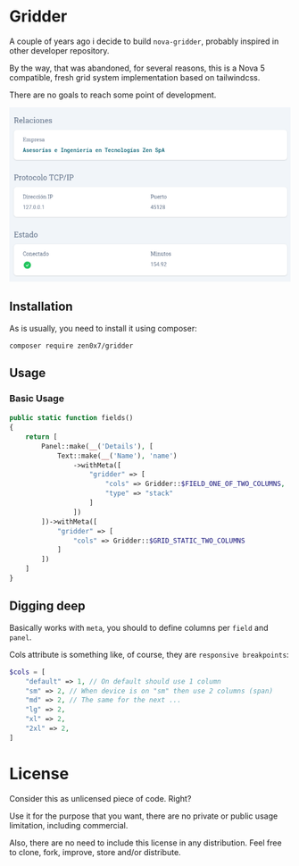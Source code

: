 # Gridder

A couple of years ago i decide to build `nova-gridder`, probably inspired in other developer repository.

By the way, that was abandoned, for several reasons, this is a Nova 5 compatible, fresh grid system implementation based on tailwindcss.

There are no goals to reach some point of development.

![Gridder Usage](./result.png)

## Installation

As is usually, you need to install it using composer:

```
composer require zen0x7/gridder
```

## Usage

### Basic Usage

```php
public static function fields()
{
    return [
        Panel::make(__('Details'), [
            Text::make(__('Name'), 'name')
                ->withMeta([
                    "gridder" => [
                        "cols" => Gridder::$FIELD_ONE_OF_TWO_COLUMNS,
                        "type" => "stack"
                    ]
                ])  
        ])->withMeta([
            "gridder" => [
                "cols" => Gridder::$GRID_STATIC_TWO_COLUMNS
            ]
        ])
    ]
}
```

## Digging deep

Basically works with `meta`, you should to define columns per `field` and `panel`.

Cols attribute is something like, of course, they are `responsive breakpoints`:

```php
$cols = [
    "default" => 1, // On default should use 1 column
    "sm" => 2, // When device is on "sm" then use 2 columns (span)
    "md" => 2, // The same for the next ...
    "lg" => 2,
    "xl" => 2,
    "2xl" => 2,
]
```

# License

Consider this as unlicensed piece of code. Right? 

Use it for the purpose that you want, there are no private or public usage limitation, including commercial. 

Also, there are no need to include this license in any distribution. Feel free to clone, fork, improve, store and/or distribute.
